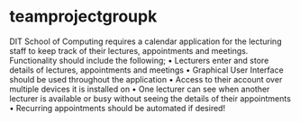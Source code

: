 teamprojectgroupk
=================

DIT School of Computing requires a calendar application for the lecturing staff to keep track of their lectures, appointments and meetings. Functionality should include the following; • Lecturers enter and store details of lectures, appointments and meetings • Graphical User Interface should be used throughout the application • Access to their account over multiple devices it is installed on • One lecturer can see when another lecturer is available or busy without seeing the details of their appointments • Recurring appointments should be automated if desired!
